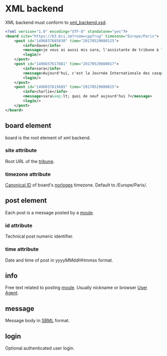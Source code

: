 # XML backend

XML backend must conform to [xml_backend.xsd](./xml_backend.xsd).

```xml
<?xml version="1.0" encoding="UTF-8" standalone="yes"?>
<board site="https://b3.bci.im?room=cppfrug" timezone="Europe/Paris">
    <post id="1496037685830" time="20170529080125">
        <info>dave</info>
        <message>je vous ai aussi mis sara, l'assistante de tribune à l'IA surpuissante!</message>
        <login/>
    </post>
    <post id="1496037617881" time="20170529080017">
        <info>sara</info>
        <message>Aujourd'hui, c'est la Journée Internationale des casques bleus. Hihi!</message>
        <login/>
    </post>
    <post id="1496037615685" time="20170529080015">
        <info>charlie</info>
        <message>sara&amp;lt; quoi de neuf aujourd'hui ?</message>
        <login/>
    </post>
</board>
```

## board element

board is the root element of xml backend.

### site attribute

Root URL of the [tribune](../ontology/tribune.md).

### timezone attribute

[Canonical ID](https://docs.oracle.com/javase/8/docs/api/java/util/TimeZone.html#getAvailableIDs--) of board's [norloges](../ontology/norloge.md) timezone. Default to /Europe\/Paris/.

## post element

Each post is a message posted by a [moule](../ontology/moules.md).

### id attribute

Technical post numeric identifier.

### time attribute

Date and time of post in yyyyMMddHHmmss format.

## info

Free text related to posting [moule](../ontology/moules.md). Usually nickname or browser [User Agent](https://en.wikipedia.org/wiki/User_agent).

## message

Message body in [SBML](./sbml.md) format.

## login

Optional authenticated  user login.
